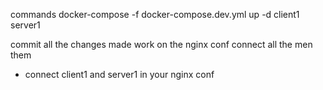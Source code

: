 commands
docker-compose -f docker-compose.dev.yml up -d client1 server1

commit all the changes made
work on the nginx conf
connect all the men them
- connect client1 and server1 in your nginx conf